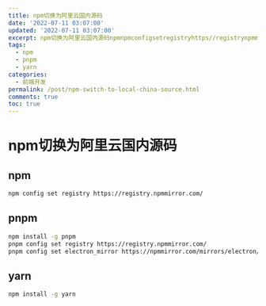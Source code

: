 ```yaml
---
title: npm切换为阿里云国内源码
date: '2022-07-11 03:07:00'
updated: '2022-07-11 03:07:00'
excerpt: npm切换为阿里云国内源码npmnpmconfigsetregistryhttps//registrynpmmirrorcom/pnpmnpminstallgpnpmpnpmconfigsetregistryhttps//registrynpmmirrorcom/pnpmconfigsetelectron_mirrorhttps//npmmirrorcom/mirrors/electron/yarnnpminstallgyarn
tags:
  - npm
  - pnpm
  - yarn
categories:
  - 前端开发
permalink: /post/npm-switch-to-local-china-source.html
comments: true
toc: true
---
```

# npm切换为阿里云国内源码

## npm

```bash
npm config set registry https://registry.npmmirror.com/
```

## pnpm

```bash
npm install -g pnpm
pnpm config set registry https://registry.npmmirror.com/
pnpm config set electron_mirror https://npmmirror.com/mirrors/electron/
```

## yarn

```bash
npm install -g yarn
```